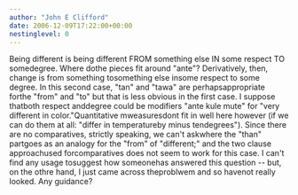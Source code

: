 ```yaml
---
author: "John E Clifford"
date: 2006-12-09T17:22:00+00:00
nestinglevel: 0
---
```

Being different is being different FROM something else IN some respect TO somedegree. Where dothe pieces fit around "ante"? Derivatively, then, change is from something tosomething else insome respect to some degree. In this second case, "tan" and "tawa" are perhapsappropriate forthe "from" and "to" but that is less obvious in the first case. I suppose thatboth respect anddegree could be modifiers "ante kule mute" for "very different in color."Quantitative mweasuresdont fit in well here however (if we can do them at all: "differ in temperatureby minus tendegrees"). Since there are no comparatives, strictly speaking, we can't askwhere the "than" partgoes as an analogy for the "from" of "different;" and the two clause approachused forcomparatives does not seem to work for this case. I can't find any usage tosuggest how someonehas answered this question --
 but, on the othre hand, I just came across theproblwem and so havenot really looked. Any guidance?